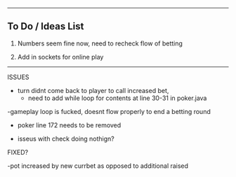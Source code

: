 ------------------------------------------------------------------------
To Do / Ideas List
-----------------------------------------------------------------------

1. Numbers seem fine now, need to recheck flow of betting

2. Add in sockets for online play




-----------------------------------------------------------------------

ISSUES

- turn didnt come back to player to call increased bet,
    - need to add while loop for contents at line 30-31 in poker.java 

-gameplay loop is fucked, doesnt flow properly to end a betting round

- poker line 172 needs to be removed

- isseus with check doing nothign?

FIXED?

-pot increased by new currbet as opposed to additional raised